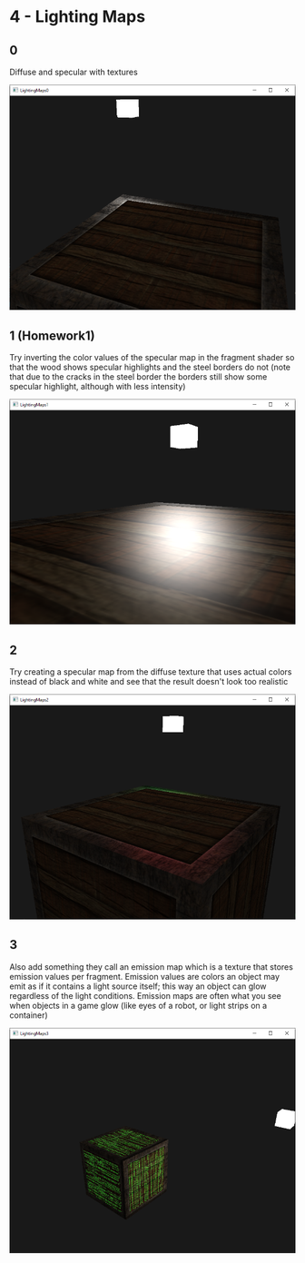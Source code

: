 # 4 - Lighting Maps

## 0

Diffuse and specular with textures

![lm0](../../images/LightingMaps0.PNG)

## 1 (Homework1)
Try inverting the color values of the specular map in the fragment shader so that the wood shows specular highlights and the steel borders do not (note that due to the cracks in the steel border the borders still show some specular highlight, although with less intensity)

![lm1](../../images/LightingMaps1.PNG)

## 2

Try creating a specular map from the diffuse texture that uses actual colors instead of black and white and see that the result doesn't look too realistic

![lm2](../../images/LightingMaps2.PNG)

## 3

Also add something they call an emission map which is a texture that stores emission values per fragment. Emission values are colors an object may emit as if it contains a light source itself; this way an object can glow regardless of the light conditions. Emission maps are often what you see when objects in a game glow (like eyes of a robot, or light strips on a container)

![lm3](../../images/LightingMaps3.PNG)

